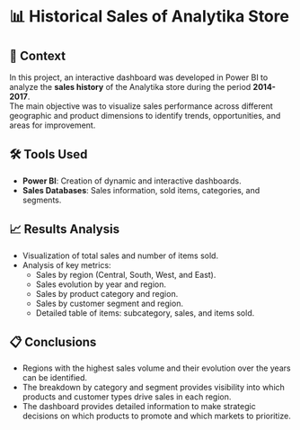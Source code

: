 # 📊 Historical Sales of Analytika Store

## 📝 Context
In this project, an interactive dashboard was developed in Power BI to analyze the **sales history** of the Analytika store during the period **2014-2017**.  
The main objective was to visualize sales performance across different geographic and product dimensions to identify trends, opportunities, and areas for improvement.

## 🛠️ Tools Used
- **Power BI**: Creation of dynamic and interactive dashboards.
- **Sales Databases**: Sales information, sold items, categories, and segments.

## 📈 Results Analysis
- Visualization of total sales and number of items sold.
- Analysis of key metrics:
  - Sales by region (Central, South, West, and East).
  - Sales evolution by year and region.
  - Sales by product category and region.
  - Sales by customer segment and region.
  - Detailed table of items: subcategory, sales, and items sold.

## 📋 Conclusions
- Regions with the highest sales volume and their evolution over the years can be identified.
- The breakdown by category and segment provides visibility into which products and customer types drive sales in each region.
- The dashboard provides detailed information to make strategic decisions on which products to promote and which markets to prioritize.
